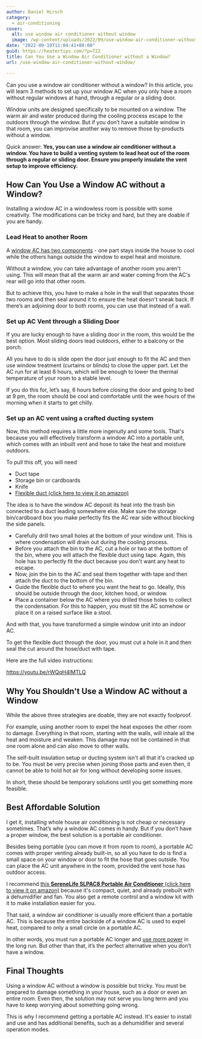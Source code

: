 ```yaml
---
author: Daniel Hirsch
category:
  - air-conditioning
cover:
  alt: use window air conditioner without window
  image: /wp-content/uploads/2022/09/use-window-air-conditioner-without-window.jpg
date: "2022-09-19T11:04:41+00:00"
guid: https://heatertips.com/?p=722
title: Can You Use a Window Air Conditioner without a Window?
url: /use-window-air-conditioner-without-window/

---
```

Can you use a window air conditioner without a window? In this article, you will learn 3 methods to set up your window AC when you only have a room without regular windows at hand, through a regular or a sliding door.

Window units are designed specifically to be mounted on a window. The warm air and water produced during the cooling process escape to the outdoors through the window. But if you don’t have a suitable window in that room, you can improvise another way to remove those by-products without a window.

Quick answer: **Yes, you can use a window air conditioner without a window. You have to build a venting system to lead heat out of the room through a regular or sliding door. Ensure you properly insulate the vent setup to improve efficiency.**

## How Can You Use a Window AC without a Window?

Installing a window AC in a windowless room is possible with some creativity. The modifications can be tricky and hard, but they are doable if you are handy.

### Lead Heat to another Room

A [window AC has two components](https://www.brighthubengineering.com/hvac/55186-parts-of-the-window-air-conditioners-part-one/) \- one part stays inside the house to cool while the others hangs outside the window to expel heat and moisture.

Without a window, you can take advantage of another room you aren't using. This will mean that all the warm air and water coming from the AC's rear will go into that other room.

But to achieve this, you have to make a hole in the wall that separates those two rooms and then seal around it to ensure the heat doesn't sneak back. If there’s an adjoining door to both rooms, you can use that instead of a wall.

### Set up AC Vent through a Sliding Door

If you are lucky enough to have a sliding door in the room, this would be the best option. Most sliding doors lead outdoors, either to a balcony or the porch.

All you have to do is slide open the door just enough to fit the AC and then use window treatment (curtains or blinds) to close the upper part. Let the AC run for at least 6 hours, which will be enough to lower the thermal temperature of your room to a stable level.

If you do this for, let’s say, 6 hours before closing the door and going to bed at 9 pm, the room should be cool and comfortable until the wee hours of the morning when it starts to get chilly.

### Set up an AC vent using a crafted ducting system

Now, this method requires a little more ingenuity and some tools. That's because you will effectively transform a window AC into a portable unit, which comes with an inbuilt vent and hose to take the heat and moisture outdoors.

To pull this off, you will need

- Duct tape
- Storage bin or cardboards
- Knife
- [Flexible duct (click here to view it on amazon)](https://amzn.to/3qQBsw8)

The idea is to have the window AC deposit its heat into the trash bin connected to a duct leading somewhere else. Make sure the storage bin/cardboard box you make perfectly fits the AC rear side without blocking the side panels.

- Carefully drill two small holes at the bottom of your window unit. This is where condensation will drain out during the cooling process.
- Before you attach the bin to the AC, cut a hole or two at the bottom of the bin, where you will attach the flexible duct using tape. Again, this hole has to perfectly fit the duct because you don't want any heat to escape.
- Now, join the bin to the AC and seal them together with tape and then attach the duct to the bottom of the bin.
- Guide the flexible duct to where you want the heat to go. Ideally, this should be outside through the door, kitchen hood, or window.
- Place a container below the AC where you drilled those holes to collect the condensation. For this to happen, you must tilt the AC somehow or place it on a raised surface like a stool.

And with that, you have transformed a simple window unit into an indoor AC.

To get the flexible duct through the door, you must cut a hole in it and then seal the cut around the hose/duct with tape.

Here are the full video instructions:

https://youtu.be/rWQqH4lMTLQ

## Why You Shouldn't Use a Window AC without a Window

While the above three strategies are doable, they are not exactly foolproof.

For example, using another room to expel the heat exposes the other room to damage. Everything in that room, starting with the walls, will inhale all the heat and moisture and weaken. This damage may not be contained in that one room alone and can also move to other walls.

The self-built insulation setup or ducting system isn't all that it's cracked up to be. You must be very precise when joining those parts and even then, it cannot be able to hold hot air for long without developing some issues.

In short, these should be temporary solutions until you get something more feasible.

## Best Affordable Solution

I get it, installing whole house air conditioning is not cheap or necessary sometimes. That’s why a window AC comes in handy. But if you don’t have a proper window, the best solution is a portable air conditioner.

Besides being portable (you can move it from room to room), a portable AC comes with proper venting already built-in, so all you have to do is find a small space on your window or door to fit the hose that goes outside. You can place the AC unit anywhere in the room, provided the vent hose has outdoor access.

I recommend [this **SereneLife SLPAC8 Portable Air Conditioner** (click here to view it on amazon)](https://amzn.to/3q624sP) because it's compact, quiet, and already prebuilt with a dehumidifier and fan. You also get a remote control and a window kit with it to make installation easier for you.

That said, a window air conditioner is usually more efficient than a portable AC. This is because the entire backside of a window AC is used to expel heat, compared to only a small circle on a portable AC.

In other words, you must run a portable AC longer and [use more power](/portable-air-conditioner-running-cost/?swcfpc=1) in the long run. But other than that, it’s the perfect alternative when you don’t have a window.

## Final Thoughts

Using a window AC without a window is possible but tricky. You must be prepared to damage something in your house, such as a door or even an entire room. Even then, the solution may not serve you long term and you have to keep worrying about something going wrong.

This is why I recommend getting a portable AC instead. It's easier to install and use and has additional benefits, such as a dehumidifier and several operation modes.
